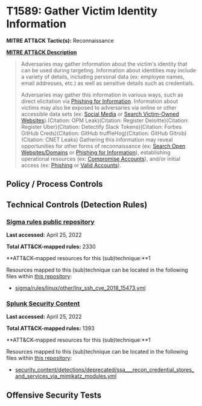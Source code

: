 # T1589: Gather Victim Identity Information
**MITRE ATT&CK Tactic(s):** Reconnaissance

**[MITRE ATT&CK Description](https://attack.mitre.org/techniques/T1589)**
<blockquote>Adversaries may gather information about the victim's identity that can be used during targeting. Information about identities may include a variety of details, including personal data (ex: employee names, email addresses, etc.) as well as sensitive details such as credentials.

Adversaries may gather this information in various ways, such as direct elicitation via [Phishing for Information](https://attack.mitre.org/techniques/T1598). Information about victims may also be exposed to adversaries via online or other accessible data sets (ex: [Social Media](https://attack.mitre.org/techniques/T1593/001) or [Search Victim-Owned Websites](https://attack.mitre.org/techniques/T1594)).(Citation: OPM Leak)(Citation: Register Deloitte)(Citation: Register Uber)(Citation: Detectify Slack Tokens)(Citation: Forbes GitHub Creds)(Citation: GitHub truffleHog)(Citation: GitHub Gitrob)(Citation: CNET Leaks) Gathering this information may reveal opportunities for other forms of reconnaissance (ex: [Search Open Websites/Domains](https://attack.mitre.org/techniques/T1593) or [Phishing for Information](https://attack.mitre.org/techniques/T1598)), establishing operational resources (ex: [Compromise Accounts](https://attack.mitre.org/techniques/T1586)), and/or initial access (ex: [Phishing](https://attack.mitre.org/techniques/T1566) or [Valid Accounts](https://attack.mitre.org/techniques/T1078)).</blockquote>
## Policy / Process Controls
## Technical Controls (Detection Rules)
### [Sigma rules public repository](https://github.com/SigmaHQ/sigma)
**Last accessed:** April 25, 2022

**Total ATT&CK-mapped rules:** 2330

**ATT&CK-mapped resources for this (sub)technique:**1

Resources mapped to this (sub)technique can be located in the following files within [this repository](https://github.com/SigmaHQ/sigma/tree/master/rules):

* [sigma/rules/linux/other/lnx_ssh_cve_2018_15473.yml](https://github.com/SigmaHQ/sigma/blob/master/rules/linux/other/lnx_ssh_cve_2018_15473.yml)

### [Splunk Security Content](https://github.com/splunk/security_content)
**Last accessed:** April 25, 2022

**Total ATT&CK-mapped rules:** 1393

**ATT&CK-mapped resources for this (sub)technique:**1

Resources mapped to this (sub)technique can be located in the following files within [this repository](https://github.com/splunk/security_content/tree/develop/detections):

* [security_content/detections/deprecated/ssa___recon_credential_stores_and_services_via_mimikatz_modules.yml](https://github.com/splunk/security_content/blob/develop/detections/deprecated/ssa___recon_credential_stores_and_services_via_mimikatz_modules.yml)


## Offensive Security Tests
